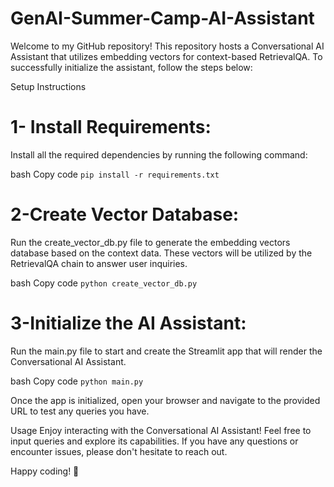# GenAI-Summer-Camp-AI-Assistant


Welcome to my GitHub repository! This repository hosts a Conversational AI Assistant that utilizes embedding vectors for context-based RetrievalQA. To successfully initialize the assistant, follow the steps below:

Setup Instructions

# 1- Install Requirements:
Install all the required dependencies by running the following command:

bash
Copy code
```pip install -r requirements.txt```

# 2-Create Vector Database:

Run the create_vector_db.py file to generate the embedding vectors database based on the context data. These vectors will be utilized by the RetrievalQA chain to answer user inquiries.

bash
Copy code
```python create_vector_db.py```

# 3-Initialize the AI Assistant:

Run the main.py file to start and create the Streamlit app that will render the Conversational AI Assistant.

bash
Copy code
```python main.py```

Once the app is initialized, open your browser and navigate to the provided URL to test any queries you have.

Usage
Enjoy interacting with the Conversational AI Assistant! Feel free to input queries and explore its capabilities. If you have any questions or encounter issues, please don't hesitate to reach out.

Happy coding! 🚀
